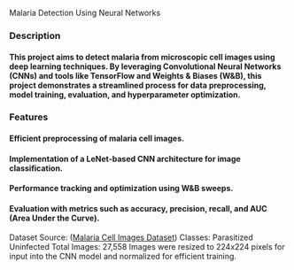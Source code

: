 Malaria Detection Using Neural Networks
### Description
#### This project aims to detect malaria from microscopic cell images using deep learning techniques. By leveraging Convolutional Neural Networks (CNNs) and tools like TensorFlow and Weights & Biases (W&B), this project demonstrates a streamlined process for data preprocessing, model training, evaluation, and hyperparameter optimization.

### Features
#### Efficient preprocessing of malaria cell images.
#### Implementation of a LeNet-based CNN architecture for image classification.
#### Performance tracking and optimization using W&B sweeps.
#### Evaluation with metrics such as accuracy, precision, recall, and AUC (Area Under the Curve).

Dataset
Source: ([Malaria Cell Images Dataset](https://lhncbc.nlm.nih.gov/LHC-downloads/downloads.html#malaria-datasets))
Classes:
Parasitized
Uninfected
Total Images: 27,558
Images were resized to 224x224 pixels for input into the CNN model and normalized for efficient training.
